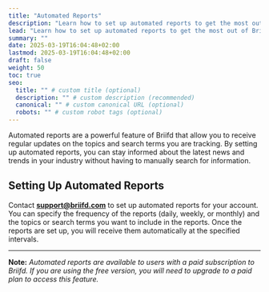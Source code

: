 ```yaml
---
title: "Automated Reports"
description: "Learn how to set up automated reports to get the most out of Briifd."
lead: "Learn how to set up automated reports to get the most out of Briifd."
summary: ""
date: 2025-03-19T16:04:48+02:00
lastmod: 2025-03-19T16:04:48+02:00
draft: false
weight: 50
toc: true
seo:
  title: "" # custom title (optional)
  description: "" # custom description (recommended)
  canonical: "" # custom canonical URL (optional)
  robots: "" # custom robot tags (optional)
---
```


Automated reports are a powerful feature of Briifd that allow you to receive regular updates on the topics and search terms you are tracking. By setting up automated reports, you can stay informed about the latest news and trends in your industry without having to manually search for information.

## Setting Up Automated Reports
Contact **support@briifd.com** to set up automated reports for your account. You can specify the frequency of the reports (daily, weekly, or monthly) and the topics or search terms you want to include in the reports. Once the reports are set up, you will receive them automatically at the specified intervals.

---

**Note:** *Automated reports are available to users with a paid subscription to Briifd. If you are using the free version, you will need to upgrade to a paid plan to access this feature.*

